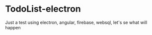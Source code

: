 # TodoList-electron
Just a test using electron, angular, firebase, websql, let's se what will happen
